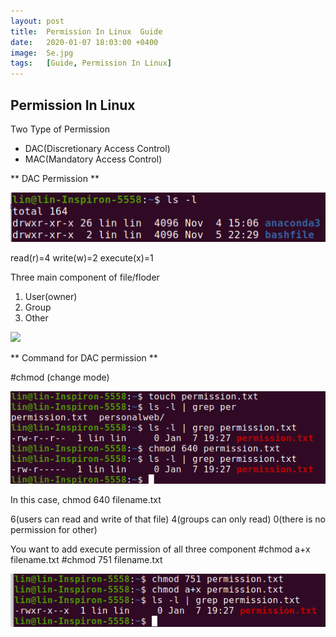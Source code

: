 ```yaml
---
layout: post
title:  Permission In Linux  Guide
date:   2020-01-07 18:03:00 +0400
image:  Se.jpg
tags:   [Guide, Permission In Linux]
---
```


## Permission In Linux


Two Type of Permission

 - DAC(Discretionary Access Control)
 - MAC(Mandatory Access Control)

** DAC  Permission **

![Permission](./img/dac.png)


read(r)=4
write(w)=2
execute(x)=1

Three main component of file/floder

 1. User(owner)
 2. Group
 3. Other

![]({{site.baseurl}}/img/Selinux.jpg)
 
** Command for DAC permission ** 

#chmod (change mode)

![Chmd Permission](./img/chmoddac.png)


In this case,
chmod  640 filename.txt

6(users can read and write of that file)
4(groups can only read)
0(there is no permission for other)

You want to add execute permission of all three component
#chmod  a+x filename.txt
#chmod 751 filename.txt

![Adding Execute Permission](./img/addx.png)



